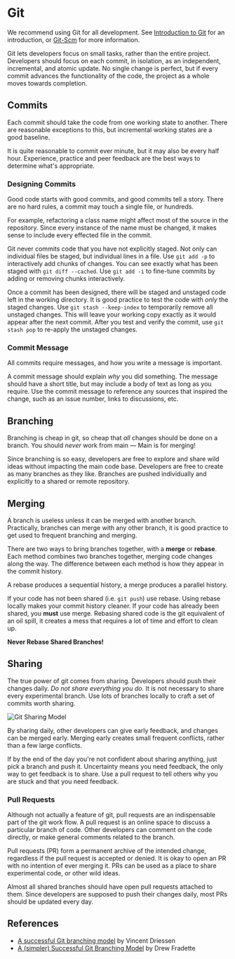 # Git #

We recommend using Git for all development.
See [Introduction to Git](http://learn.github.com/p/intro.html) for an introduction,
or [Git-Scm](http://git-scm.com/about) for more information.

Git lets developers focus on small tasks, rather than the entire project.
Developers should focus on each commit,
in isolation, as an independent, incremental, and atomic update.
No single change is perfect,
but if every commit advances the functionality of the code,
the project as a whole moves towards completion.

## Commits ##

Each commit should take the code from one working state to another.
There are reasonable exceptions to this,
but incremental working states are a good baseline.

It is quite reasonable to commit ever minute,
but it may also be every half hour.
Experience, practice and peer feedback are the best ways to determine what's appropriate.

### Designing Commits ###

Good code starts with good commits, and good commits tell a story.
There are no hard rules, a commit may touch a single file, or hundreds.

For example, refactoring a class name might affect most of the source in the repository.
Since every instance of the name must be changed,
it makes sense to include every effected file in the commit.

Git never commits code that you have not explicitly staged.
Not only can individual files be staged, but individual lines in a file.
Use `git add -p` to interactively add chunks of changes.
You can see exactly what has been staged with `git diff --cached`.
Use `git add -i` to fine-tune commits by adding or removing chunks interactively.

Once a commit has been designed,
there will be staged and unstaged code left in the working directory.
It is good practice to test the code with _only_ the staged changes.
Use `git stash --keep-index` to temporarily remove all unstaged changes.
This will leave your working copy exactly as it would appear after the next commit.
After you test and verify the commit, use `git stash pop` to re-apply the unstaged changes.

### Commit Message ###

All commits require messages, and how you write a message is important.

A commit message should explain _why_ you did something.
The message should have a short title,
but may include a body of text as long as you require.
Use the commit message to reference any sources that inspired the change,
such as an issue number,
links to discussions, etc.

## Branching ##

Branching is cheap in git, so cheap that _all_ changes should be done on a branch.
You should _never_ work from main — Main is for merging!

Since branching is so easy,
developers are free to explore and share wild ideas without impacting the main code base.
Developers are free to create as many branches as they like.
Branches are pushed individually and explicitly to a shared or remote repository.

## Merging ##

A branch is useless unless it can be merged with another branch.
Practically, branches can merge with any other branch,
it is good practice to get used to frequent branching and merging.

There are two ways to bring branches together, with a **merge** or **rebase**.
Each method combines two branches together, merging code changes along the way.
The difference between each method is how they appear in the commit history.

A rebase produces a sequential history, a merge produces a parallel history.

If your code has not been shared (i.e. `git push`) use rebase.
Using rebase locally makes your commit history cleaner.
If your code has already been shared, you **must** use merge.
Rebasing shared code is the git equivalent of an oil spill,
it creates a mess that requires a lot of time and effort to clean up.

**Never Rebase Shared Branches!**

## Sharing ##

The true power of git comes from sharing.
Developers should push their changes daily.
_Do not share everything you do._
It is not necessary to share every experimental branch.
Use lots of branches locally to craft a set of commits worth sharing.

![Git Sharing Model](//github.com/jacobgroundwater/My-Blog/raw/master/DistributedTeams/git-sharing.png)

By sharing daily, other developers can give early feedback,
and changes can be merged early.
Merging early creates small frequent conflicts,
rather than a few large conflicts.

If by the end of the day you're not confident about sharing anything,
just pick a branch and push it.
Uncertainty means you need feedback,
the only way to get feedback is to share.
Use a pull request to tell others why you are stuck and that you need feedback.

### Pull Requests ###

Although not actually a feature of git,
pull requests are an indispensable part of the git work flow.
A pull request is an online space to discuss a particular branch of code.
Other developers can comment on the code directly,
or make general comments related to the branch.

Pull requests (PR) form a permanent archive of the intended change,
regardless if the pull request is accepted or denied.
It is okay to open an PR with no intention of ever merging it.
PRs can be used as a place to share experimental code,
or other wild ideas.

Almost all shared branches should have open pull requests attached to them.
Since developers are supposed to push their changes daily,
most PRs should be updated every day.

## References

- [A successful Git branching model](http://nvie.com/posts/a-successful-git-branching-model/) by Vincent Driessen
- [A (simpler) Successful Git Branching Model](http://drewfradette.ca/a-simpler-successful-git-branching-model/) by Drew Fradette
